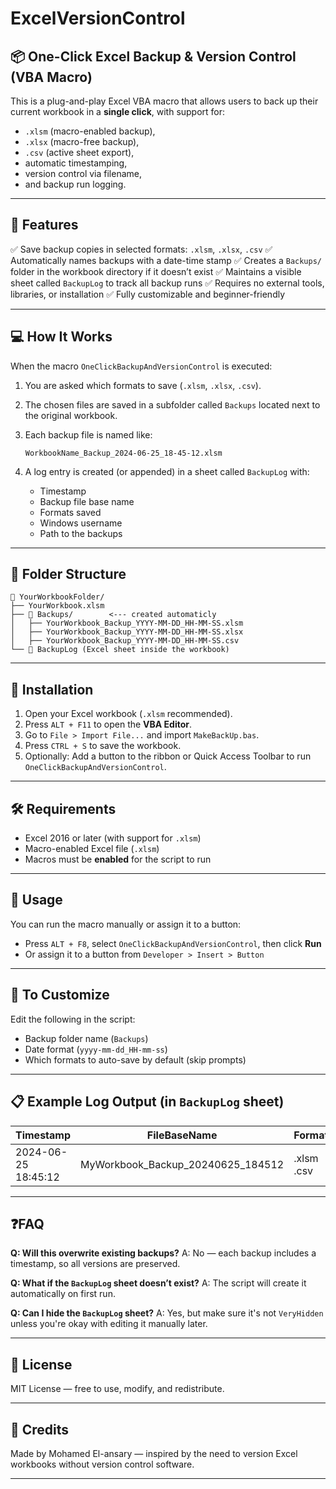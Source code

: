 # ExcelVersionControl

## 📦 One-Click Excel Backup & Version Control (VBA Macro)

This is a plug-and-play Excel VBA macro that allows users to back up their current workbook in a **single click**, with support for:

* `.xlsm` (macro-enabled backup),
* `.xlsx` (macro-free backup),
* `.csv` (active sheet export),
* automatic timestamping,
* version control via filename,
* and backup run logging.

---

## 🔧 Features

✅ Save backup copies in selected formats: `.xlsm`, `.xlsx`, `.csv`
✅ Automatically names backups with a date-time stamp
✅ Creates a `Backups/` folder in the workbook directory if it doesn’t exist
✅ Maintains a visible sheet called `BackupLog` to track all backup runs
✅ Requires no external tools, libraries, or installation
✅ Fully customizable and beginner-friendly

---

## 💻 How It Works

When the macro `OneClickBackupAndVersionControl` is executed:

1. You are asked which formats to save (`.xlsm`, `.xlsx`, `.csv`).
2. The chosen files are saved in a subfolder called `Backups` located next to the original workbook.
3. Each backup file is named like:

   ```
   WorkbookName_Backup_2024-06-25_18-45-12.xlsm
   ```
4. A log entry is created (or appended) in a sheet called `BackupLog` with:

   * Timestamp
   * Backup file base name
   * Formats saved
   * Windows username
   * Path to the backups

---

## 📂 Folder Structure

```text
📁 YourWorkbookFolder/
├── YourWorkbook.xlsm
├── 📁 Backups/        <--- created automaticly
│   ├── YourWorkbook_Backup_YYYY-MM-DD_HH-MM-SS.xlsm
│   ├── YourWorkbook_Backup_YYYY-MM-DD_HH-MM-SS.xlsx
│   ├── YourWorkbook_Backup_YYYY-MM-DD_HH-MM-SS.csv
└── 📄 BackupLog (Excel sheet inside the workbook)
```

---

## 📌 Installation

1. Open your Excel workbook (`.xlsm` recommended).
2. Press `ALT + F11` to open the **VBA Editor**.
3. Go to `File > Import File...` and import `MakeBackUp.bas`.
4. Press `CTRL + S` to save the workbook.
5. Optionally: Add a button to the ribbon or Quick Access Toolbar to run `OneClickBackupAndVersionControl`.

---

## 🛠️ Requirements

* Excel 2016 or later (with support for `.xlsm`)
* Macro-enabled Excel file (`.xlsm`)
* Macros must be **enabled** for the script to run

---

## 🚀 Usage

You can run the macro manually or assign it to a button:

* Press `ALT + F8`, select `OneClickBackupAndVersionControl`, then click **Run**
* Or assign it to a button from `Developer > Insert > Button`

---

## 🧪 To Customize

Edit the following in the script:

* Backup folder name (`Backups`)
* Date format (`yyyy-mm-dd_HH-mm-ss`)
* Which formats to auto-save by default (skip prompts)

---

## 📋 Example Log Output (in `BackupLog` sheet)

| Timestamp           | FileBaseName                         | Formats    | User    | BackupPath                    |
| ------------------- | ------------------------------------ | ---------- | ------- | ----------------------------- |
| 2024-06-25 18:45:12 | MyWorkbook\_Backup\_20240625\_184512 | .xlsm .csv | JohnDoe | C:\Users\Foo\Documents... |

---

## ❓FAQ

**Q: Will this overwrite existing backups?**
A: No — each backup includes a timestamp, so all versions are preserved.

**Q: What if the `BackupLog` sheet doesn’t exist?**
A: The script will create it automatically on first run.

**Q: Can I hide the `BackupLog` sheet?**
A: Yes, but make sure it's not `VeryHidden` unless you're okay with editing it manually later.

---

## 📄 License

MIT License — free to use, modify, and redistribute.

---

## 🙌 Credits

Made by Mohamed El-ansary — inspired by the need to version Excel workbooks without version control software.

---

